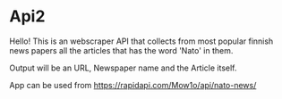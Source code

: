 # Api2

Hello! This is an webscraper API that collects from most popular finnish news papers all the articles that has the word 'Nato' in them.

Output will be an URL, Newspaper name and the Article itself.

App can be used from https://rapidapi.com/Mow1o/api/nato-news/

